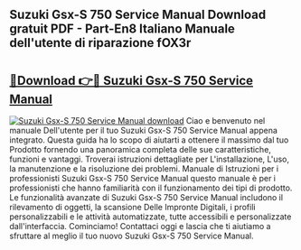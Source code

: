 ## Suzuki Gsx-S 750 Service Manual Download gratuit PDF - Part-En8 Italiano Manuale dell'utente di riparazione fOX3r

# <h2><a href="http://dfb7inm.blite.top/?on=Suzuki+Gsx-S+750+Service+Manual">🔗Download 👉🔴 Suzuki Gsx-S 750 Service Manual</a></h2>

[![Suzuki Gsx-S 750 Service Manual download](https://i.imgur.com/lujVjoI.png)](http://dfb7inm.blite.top/?on=Suzuki+Gsx-S+750+Service+Manual)
Ciao e benvenuto nel manuale Dell'utente per il tuo Suzuki Gsx-S 750 Service Manual appena integrato. Questa guida ha lo scopo di aiutarti a ottenere il massimo dal tuo Prodotto fornendo una panoramica completa delle sue caratteristiche, funzioni e vantaggi. Troverai istruzioni dettagliate per L'installazione, L'uso, la manutenzione e la risoluzione dei problemi. Manuale di Istruzioni per i professionisti Suzuki Gsx-S 750 Service Manual questo manuale è per i professionisti che hanno familiarità con il funzionamento dei tipi di prodotto. Le funzionalità avanzate di Suzuki Gsx-S 750 Service Manual includono il rilevamento di oggetti, la scansione Delle Impronte Digitali, i profili personalizzabili e le attività automatizzate, tutte accessibili e personalizzate dall'interfaccia. Cominciamo! Contattaci oggi e lascia che ti aiutiamo a sfruttare al meglio il tuo nuovo Suzuki Gsx-S 750 Service Manual.
